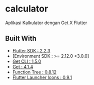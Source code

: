# calculator

Aplikasi Kalkulator dengan Get X Flutter

## Built With

- [Flutter SDK : 2.2.3](https://flutter.dev/docs/development/tools/sdk/releases) 
- [Environment SDK : >= 2.12.0 <3.0.0]
- [Get CLI : 1.5.0](https://pub.dev/packages/get_cli)
- [Get : 4.1.4](https://pub.dev/packages/get)
- [Function Tree : 0.8.12](https://pub.dev/packages/function_tree)
- [Flutter Launcher Icons : 0.9.1](https://pub.dev/packages/flutter_launcher_icons)
